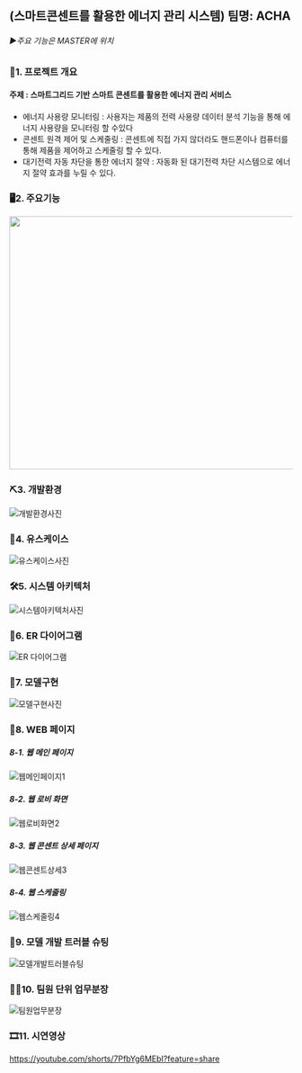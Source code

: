 ## (스마트콘센트를 활용한 에너지 관리 시스템) 팀명: ACHA
###### ▶주요 기능은 MASTER에 위치
### 📣1. 프로젝트 개요
#### 주제 : 스마트그리드 기반 스마트 콘센트를 활용한 에너지 관리 서비스
+ 에너지 사용량 모니터링 : 사용자는 제품의 전력 사용량 데이터 분석 기능을 통해 에너지 사용량을 모니터링 할 수있다
+ 콘센트 원격 제어 및 스케줄링 : 콘센트에 직접 가지 않더라도 핸드폰이나 컴퓨터를 통해 제품을 제어하고 스케줄링 할 수 있다.
+ 대기전력 자동 차단을 통한 에너지 절약 : 자동화 된 대기전력 차단 시스템으로 에너지 절약 효과를 누릴 수 있다.

### 🖥2. 주요기능
<img src="https://user-images.githubusercontent.com/122777712/231367394-2ad51001-3e75-4d55-923b-1d66cf7507fb.png" width="1000" height="450">

### ⛏3. 개발환경
![개발환경사진](https://user-images.githubusercontent.com/122777712/231370799-3433752d-5443-4832-9f1b-a8d910043b4e.png)

### 📑4. 유스케이스
![유스케이스사진](https://user-images.githubusercontent.com/122777712/231374099-c247258d-411d-4b8a-bc43-018fe106f849.png)

### 🛠5. 시스템 아키텍처
![시스템아키텍처사진](https://user-images.githubusercontent.com/122777712/231374510-18dcf5cc-666c-424d-a971-263016796836.png)

### 📁6. ER 다이어그램
![ER 다이어그램](https://user-images.githubusercontent.com/122777712/231375022-64346861-25b3-4fe0-89e0-5fb381f81589.png)

### 📱7. 모델구현
![모델구현사진](https://user-images.githubusercontent.com/122777712/231376564-d3776e71-7bec-4a4b-92f7-e6e2845b95a6.png)

### 📲8. WEB 페이지
##### 8-1. 웹 메인 페이지
![웹메인페이지1](https://user-images.githubusercontent.com/122777712/231378081-43d61b6a-c159-4743-8a3f-c695d279a859.png)
##### 8-2. 웹 로비 화면
![웹로비화면2](https://user-images.githubusercontent.com/122777712/231378328-fc2fe1bc-ad88-483e-87a7-d32e8579b964.png)
##### 8-3. 웹 콘센트 상세 페이지
![웹콘센트상세3](https://user-images.githubusercontent.com/122777712/231378575-c8f10508-60e5-43dd-8699-8e745c79178d.png)
##### 8-4. 웹 스케줄링 
![웹스케줄링4](https://user-images.githubusercontent.com/122777712/231378779-ad7699ef-2f0b-4458-9f74-6475f7401ce2.png)

### 🔌9. 모델 개발 트러블 슈팅
![모델개발트러블슈팅](https://user-images.githubusercontent.com/122777712/231381476-65526c32-0526-45f9-8402-16047f63f61e.png)

### 🤼‍♂️10. 팀원 단위 업무분장
![팀원업무분장](https://user-images.githubusercontent.com/122777712/231382064-cbf5fe00-e8d0-49ad-a80d-0223dbf72361.png)

### 🎞11. 시연영상
https://youtube.com/shorts/7PfbYg6MEbI?feature=share
